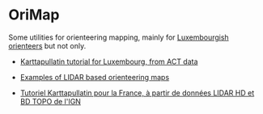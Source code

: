 # OriMap

Some utilities for orienteering mapping, mainly for [Luxembourgish orienteers](https://orienteering.lu/) but not only.

- [Karttapullatin tutorial for Luxembourg, from ACT data](docs/howtoactlidar)
- [Examples of LIDAR based orienteering maps](docs/lidaroutputs)

- [Tutoriel Karttapullatin pour la France, à partir de données LIDAR HD et BD TOPO de l'IGN](docs/tutoriel)
